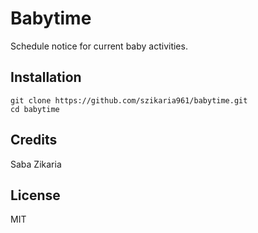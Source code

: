 # Babytime

Schedule notice for current baby activities.

## Installation

```
git clone https://github.com/szikaria961/babytime.git
cd babytime
```

## Credits

Saba Zikaria

## License

MIT
